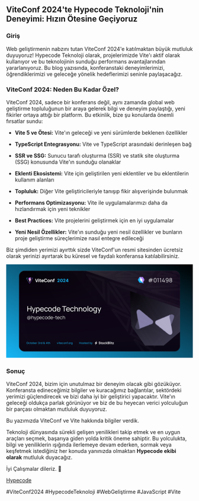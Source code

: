 ## ViteConf 2024'te Hypecode Teknoloji'nin Deneyimi: Hızın Ötesine Geçiyoruz

### Giriş

Web geliştirmenin nabzını tutan ViteConf 2024'e katılmaktan büyük mutluluk duyuyoruz! Hypecode Teknoloji olarak, projelerimizde Vite'ı aktif olarak kullanıyor ve bu teknolojinin sunduğu performans avantajlarından yararlanıyoruz. Bu blog yazısında, konferanstaki deneyimlerimizi, öğrendiklerimizi ve geleceğe yönelik hedeflerimizi seninle paylaşacağız.

### ViteConf 2024: Neden Bu Kadar Özel?

ViteConf 2024, sadece bir konferans değil, aynı zamanda global web geliştirme topluluğunun bir araya gelerek bilgi ve deneyim paylaştığı, yeni fikirler ortaya attığı bir platform. Bu etkinlik, bize şu konularda önemli fırsatlar sundu:

- **Vite 5 ve Ötesi:** Vite'ın geleceği ve yeni sürümlerde beklenen özellikler
- **TypeScript Entegrasyonu:** Vite ve TypeScript arasındaki derinleşen bağ
- **SSR ve SSG:** Sunucu tarafı oluşturma (SSR) ve statik site oluşturma (SSG) konusunda Vite'ın sunduğu olanaklar
- **Eklenti Ekosistemi:** Vite için geliştirilen yeni eklentiler ve bu eklentilerin kullanım alanları
- **Topluluk:** Diğer Vite geliştiricileriyle tanışıp fikir alışverişinde bulunmak

- **Performans Optimizasyonu:** Vite ile uygulamalarımızı daha da hızlandırmak için yeni teknikler
- **Best Practices:** Vite projelerini geliştirmek için en iyi uygulamalar
- **Yeni Nesil Özellikler:** Vite'ın sunduğu yeni nesil özellikler ve bunların proje geliştirme süreçlerimize nasıl entegre edileceği

Biz şimdiden yerimizi ayırttık sizde ViteConf'un resmi sitesinden ücretsiz olarak yerinizi ayırtarak bu küresel ve faydalı konferansa katılabilirsiniz.

![ViteConf Ticket - Hypecode](https://raw.githubusercontent.com/hypecode-tech/blogs/main/viteconf-bizi-bekliyor/cover_image.png)

### Sonuç

ViteConf 2024, bizim için unutulmaz bir deneyim olacak gibi gözüküyor. Konferansta edineceğimiz bilgiler ve kuracağımız bağlantılar, sektördeki yerimizi güçlendirecek ve bizi daha iyi bir geliştirici yapacaktır. Vite'ın geleceği oldukça parlak görünüyor ve biz de bu heyecan verici yolculuğun bir parçası olmaktan mutluluk duyuyoruz.

Bu yazımızda ViteConf ve Vite hakkında bilgiler verdik.

Teknoloji dünyasında sürekli gelişen yenilikleri takip etmek ve en uygun araçları seçmek, başarıya giden yolda kritik öneme sahiptir. Bu yolculukta, bilgi ve yeniliklerin ışığında ilerlemeye devam ederken, sormak veya keşfetmek istediğiniz her konuda yanınızda olmaktan **Hypecode ekibi olarak** mutluluk duyacağız.

İyi Çalışmalar dileriz. 🌟

[Hypecode](https://hypecode.tech)


#ViteConf2024 #HypecodeTeknoloji #WebGeliştirme #JavaScript #Vite
